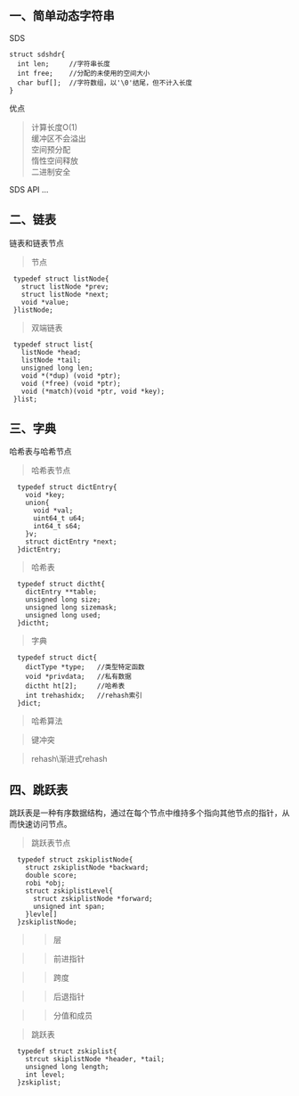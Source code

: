 一、简单动态字符串
--------------
SDS

```
struct sdshdr{
  int len;     //字符串长度
  int free;    //分配的未使用的空间大小 
  char buf[];  //字符数组，以'\0'结尾，但不计入长度
}
```

优点
>计算长度O(1) <br>
缓冲区不会溢出 <br>
空间预分配    <br>
惰性空间释放  <br>
二进制安全

SDS API
...



二、链表
---------------

链表和链表节点

>节点
```
 typedef struct listNode{
   struct listNode *prev;
   struct listNode *next;
   void *value;    
 }listNode;
```
>双端链表
```
 typedef struct list{
   listNode *head;
   listNode *tail;
   unsigned long len;
   void *(*dup) (void *ptr);
   void (*free) (void *ptr);
   void (*match)(void *ptr, void *key);    
 }list;
```

三、字典
---
哈希表与哈希节点
>哈希表节点
```
  typedef struct dictEntry{
    void *key;
    union{
      void *val;
      uint64_t u64;
      int64_t s64;
    }v;
    struct dictEntry *next;
  }dictEntry;
```
>哈希表
```
  typedef struct dictht{
    dictEntry **table;
    unsigned long size;
    unsigned long sizemask;
    unsigned long used;
  }dictht;
```
>字典
```
  typedef struct dict{
    dictType *type;   //类型特定函数
    void *privdata;   //私有数据
    dictht ht[2];     //哈希表
    int trehashidx;   //rehash索引
  }dict;
```
>哈希算法

>键冲突

>rehash\渐进式rehash

四、跳跃表
----------
跳跃表是一种有序数据结构，通过在每个节点中维持多个指向其他节点的指针，从而快速访问节点。

>跳跃表节点
```
  typedef struct zskiplistNode{
    struct zskiplistNode *backward;
    double score;
    robi *obj;
    struct zskiplistLevel{
      struct zskiplistNode *forward;
      unsigned int span;    
    }levle[]
  }zskiplistNode;
```
>>  层

>>  前进指针

>>  跨度

>>  后退指针

>>  分值和成员

>跳跃表
```
  typedef struct zskiplist{
    strcut skiplistNode *header, *tail;
    unsigned long length;
    int level;
  }zskiplist;
```








